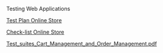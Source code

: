 Testing Web Applications

[Test Plan Online Store](https://docs.google.com/document/d/1N9emvM3Qe_KMoM7Wz2MikC8q2ToQ3aMc-9F19eMNI3U/edit?usp=sharing)

[Check-list Online Store](https://docs.google.com/spreadsheets/d/1uld1bkUVeYDzeNvp-zaeqCXwIfcV9QO0WcP5vs_xfE8/edit?usp=sharing)

[Test_suites_Cart_Management_and_Order_Management.pdf](https://github.com/user-attachments/files/22307281/Test_suites_Cart_Management_and_Order_Management.pdf)
